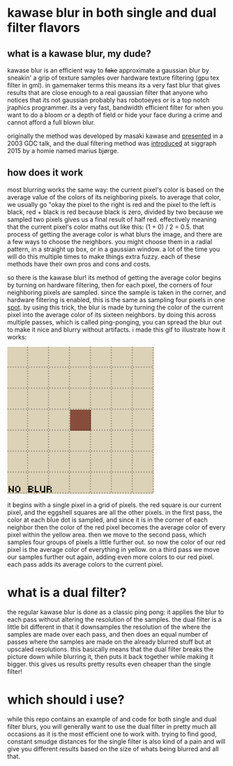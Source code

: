 # kawase blur in both single and dual filter flavors

## what is a kawase blur, my dude?
kawase blur is an efficient way to ~~fake~~ approximate a gaussian blur by sneakin' a grip of texture samples over hardware texture filtering (gpu tex filter in gml). in gamemaker terms this means its a very fast blur that gives results that are close enough to a real gaussian filter that anyone who notices that its not gaussian probably has robotoeyes or is a top notch jraphics programmer. its a very fast, bandwidth efficient filter for when you want to do a bloom or a depth of field or hide your face during a crime and cannot afford a full blown blur.

originally the method was developed by masaki kawase and [presented](https://web.archive.org/web/20190324074351/https://genderi.org/frame-buffer-postprocessing-effects-in-double-s-t-e-a-l-wreckl.html) in a 2003 GDC talk, and the dual filtering method was [introduced](https://community.arm.com/cfs-file/__key/communityserver-blogs-components-weblogfiles/00-00-00-20-66/siggraph2015_2D00_mmg_2D00_marius_2D00_notes.pdf) at siggraph 2015 by a homie named marius bjørge.

## how does it work
most blurring works the same way: the current pixel's color is based on the average value of the colors of its neighboring pixels. to average that color, we usually go "okay the pixel to the right is red and the pixel to the left is black, red + black is red because black is zero, divided by two because we sampled two pixels gives us a final result of half red. effectively meaning that the current pixel's color maths out like this: (1 + 0) / 2 = 0.5. that process of getting the average color is what blurs the image, and there are a few ways to choose the neighbors. you might choose them in a radial pattern, in a straight up box, or in a gaussian window. a lot of the time you will do this multiple times to make things extra fuzzy. each of these methods have their own pros and cons and costs.

so there is the kawase blur! its method of getting the average color begins by turning on hardware filtering, then for each pixel, the corners of four neighboring pixels are sampled. since the sample is taken in the corner, and hardware filtering is enabled, this is the same as sampling four pixels in one [spot](https://en.wikipedia.org/wiki/Four_Corners). by using this trick, the blur is made by turning the color of the current pixel into the average color of its sixteen neighbors. by doing this across multiple passes, which is called ping-ponging, you can spread the blur out to make it nice and blurry without artifacts. i made this gif to illustrate how it works:

![how this works](https://github.com/attic-stuff/single-and-dual-kawase-blur-for-gamemaker/blob/master/kawaseblur.gif)

it begins with a single pixel in a grid of pixels. the red square is our current pixel, and the eggshell squares are all the other pixels. in the first pass, the color at each blue dot is sampled, and since it is in the corner of each neighbor then the color of the red pixel becomes the average color of every pixel within the yellow area. then we move to the second pass, which samples four groups of pixels a little further out. so now the color of our red pixel is the average color of everything in yellow. on a third pass we move our samples further out again, adding even more colors to our red pixel. each pass adds its average colors to the current pixel.

# what is a dual filter?
the regular kawase blur is done as a classic ping pong: it applies the blur to each pass without altering the resolution of the samples. the dual filter is a little bit different in that it downsamples the resolution of the where the samples are made over each pass, and then does an equal number of passes where the samples are made on the already blurred stuff but at upscaled resolutions. this basically means that the dual filter breaks the picture down while blurring it, then puts it back together while making it bigger. this gives us results pretty results even cheaper than the single filter!

# which should i use?
while this repo contains an example of and code for both single and dual filter blurs, you will generally want to use the dual filter in pretty much all occasions as it is the most efficient one to work with. trying to find good, constant smudge distances for the single filter is also kind of a pain and will give you different results based on the size of whats being blurred and all that.